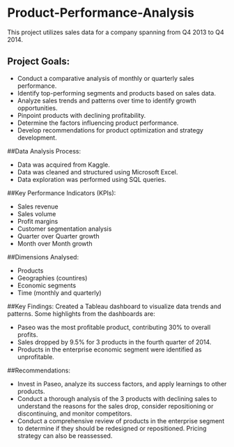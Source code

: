 # Product-Performance-Analysis
This project utilizes sales data for a company spanning from Q4 2013 to Q4 2014.

## Project Goals: 
- Conduct a comparative analysis of monthly or quarterly sales performance.
- Identify top-performing segments and products based on sales data.
- Analyze sales trends and patterns over time to identify growth opportunities.
- Pinpoint products with declining profitability.
- Determine the factors influencing product performance.
- Develop recommendations for product optimization and strategy development.

##Data Analysis Process:
- Data was acquired from Kaggle.
- Data was cleaned and structured using Microsoft Excel.
- Data exploration was performed using SQL queries.

##Key Performance Indicators (KPIs):
- Sales revenue
- Sales volume
- Profit margins
- Customer segmentation analysis
- Quarter over Quarter growth
- Month over Month growth

##Dimensions Analysed:
- Products
- Geographies (countires)
- Economic segments
- Time (monthly and quarterly)

##Key Findings:
Created a Tableau dashboard to visualize data trends and patterns. Some highlights from the dashboards are:
- Paseo was the most profitable product, contributing 30% to overall profits.
- Sales dropped by 9.5% for 3 products in the fourth quarter of 2014.
- Products in the enterprise economic segment were identified as unprofitable.

##Recommendations:
- Invest in Paseo, analyze its success factors, and apply learnings to other products.
- Conduct a thorough analysis of the 3 products with declining sales to understand the reasons for the sales drop, consider repositioning or discontinuing, and monitor competitors.
- Conduct a comprehensive review of products in the enterprise segment to determine if they should be redesigned or repositioned. Pricing strategy can also be reassessed.
